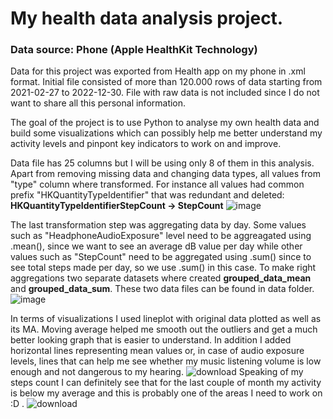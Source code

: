 # My health data analysis project. 
### Data source: Phone (Apple HealthKit Technology)

Data for this project was exported from Health app on my phone in .xml format. Initial file consisted of more than 120.000 rows of data starting from 2021-02-27 to 2022-12-30. File with raw data is not included since I do not want to share all this personal information.

The goal of the project is to use Python to analyse my own health data and build some visualizations which can possibly help me better understand my activity levels and pinpont key indicators to work on and improve.

Data file has 25 columns but I will be using only 8 of them in this analysis. Apart from removing missing data and changing data types, all values from "type" column where transformed. For instance all values had common prefix "HKQuantityTypeIdentifier" that was redundant and deleted: **HKQuantityTypeIdentifierStepCount -> StepCount**
![image](https://user-images.githubusercontent.com/102311131/213932440-e8bdb951-8a9e-4183-ae38-acfe630e97a7.png)

The last transformation step was aggregating data by day. Some values such as "HeadphoneAudioExposure" level need to be aggreagated using .mean(), since we want to see an average dB value per day while other values such as "StepCount" need to be aggregated using .sum() since to see total steps made per day, so we use .sum() in this case. To make right aggregations two separate datasets where created **grouped_data_mean** and **grouped_data_sum**. These two data files can be found in data folder.
![image](https://user-images.githubusercontent.com/102311131/213932414-9aeff5c5-3844-41a1-8239-f47f81e72b39.png)

In terms of visualizations I used lineplot with original data plotted as well as its MA. Moving average helped me smooth out the outliers and get a much better looking graph that is easier to understand. In addition I added horizontal lines representing mean values or, in case of audio exposure levels, lines that can help me see whether my music listening volume is low enough and not dangerous to my hearing.
![download](https://user-images.githubusercontent.com/102311131/213932949-70491554-10aa-4a2c-8891-e3d440b7862b.png)
Speaking of my steps count I can definitely see that for the last couple of month my activity is below my average and this is probably one of the areas I need to work on :D .
![download](https://user-images.githubusercontent.com/102311131/213933347-66996315-19d0-4195-9c2f-c5a395145ac3.png)

